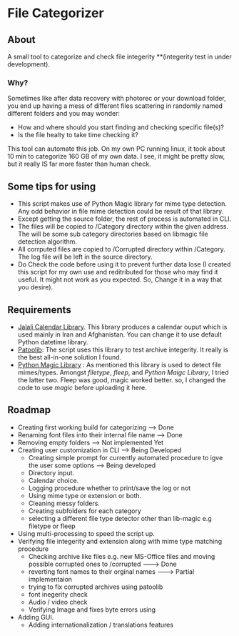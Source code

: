 # File Categorizer

## About

A small tool to categorize and check file integerity **(integerity test in under development).

### Why?

Sometimes like after data recovery with photorec or your download folder, you end up having a mess of different files scattering in randomly named different folders and you may wonder:

- How and where should you start finding and checking specific file(s)?
- Is the file healty to take time checking it?

This tool can automate this job.
On my own PC running linux, it took about 10 min to categorize 160 GB of my own data. I see, it might be pretty slow, but it really IS far more faster than human check.

## Some tips for using

- This script makes use of Python Magic library for mime type detection. Any odd behavior in file mime detection could be result of that library.
- Except getting the source folder, the rest of process is automated in CLI.
- The files will be copied to /Category directory within the given address. The will be some sub category directories based on libmagic file detection algorithm.
- All corrputed files are copied to /Corrupted directory within /Category. The log file will be left in the source directory.
- Do Check the code before using it to prevent further data lose (I created this script for my own use and reditributed for those who may find it useful. It might not work as you expected. So, Change it in a way that you desire).

## Requirements

- [Jalali Calendar Library](https://github.com/shobeiry/jalali). This library produces a calendar ouput which is used mainly in Iran and Afghanistan. You can change it to use default Python datetime library.
- [Patoolib](https://github.com/wummel/patool): The script uses this library to test archive integerity. It really is the best all-in-one solution I found.
- [Python Magic Library](https://github.com/ahupp/python-magic) : As mentioned this library is used to detect file mimes/types. Amongst *filetype*, *fleep*, and *Python Maigc Library*, I tried the latter two. Fleep was good, magic worked better. so, I changed the code to use *magic* before uploading it here.

## Roadmap

- Creating first working build for categorizing --> Done
- Renaming font files into their internal file name --> Done
- Removing empty folders --> Not implemented Yet
- Creating user customization in CLI --> Being Developed
  - Creating simple prompt for currently automated procedure to igve the user some options --> Being developed
  - Directory input.
  - Calendar choice.
  - Logging procedure whether to print/save the log or not
  - Using mime type or extension or both.
  - Cleaning messy folders.
  - Creating subfolders for each category
  - selecting a different file type detector other than lib-magic e.g filetype or fleep
- Using multi-processing to speed the script up.
- Verifying file integerity and extension along with mime type matching procedure
  - Checking archive like files e.g. new MS-Office files and moving possible corrupted ones to /corrupted ---> Done
  - reverting font names to their orginal names ---> Partial implementaion
  - trying to fix corrupted archives using patoolib
  - font inegerity check
  - Audio / video check
  - Verifying Image and fixes byte errors using
- Adding GUI.
  - Adding internationalization / translations features
  